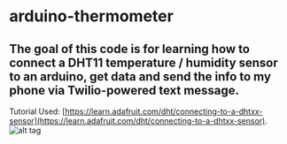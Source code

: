 # arduino-thermometer
## The goal of this code is for learning how to connect a DHT11 temperature / humidity sensor to an arduino, get data and send the info to my phone via Twilio-powered text message. 
Tutorial Used:  [https://learn.adafruit.com/dht/connecting-to-a-dhtxx-sensor](https://learn.adafruit.com/dht/connecting-to-a-dhtxx-sensor).
![alt tag](https://raw.github.com/silicarich/arduino-thermometer/master/breadboard.JPG)
